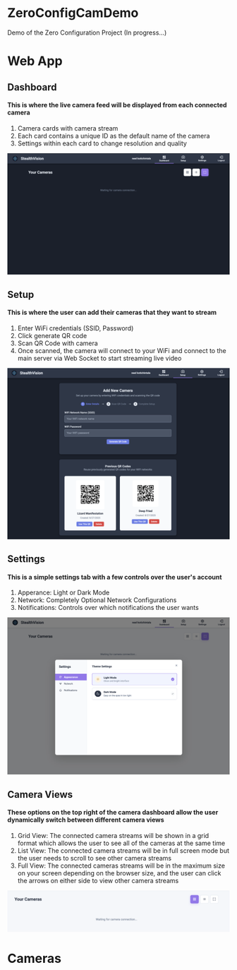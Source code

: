 # ZeroConfigCamDemo
Demo of the Zero Configuration Project (In progress...)

# Web App
## Dashboard
#### This is where the live camera feed will be displayed from each connected camera
1. Camera cards with camera stream
2. Each card contains a unique ID as the default name of the camera
3. Settings within each card to change resolution and quality
   
![alt text](https://github.com/neel-kotichintala/ZeroConfigCamDemo/raw/main/demo/dashboard.png)

## Setup
#### This is where the user can add their cameras that they want to stream
1. Enter WiFi credentials (SSID, Password)
2. Click generate QR code
3. Scan QR Code with camera
4. Once scanned, the camera will connect to your WiFi and connect to the main server via Web Socket to start streaming live video

![alt text](https://github.com/neel-kotichintala/ZeroConfigCamDemo/raw/main/demo/setup.png)

## Settings
#### This is a simple settings tab with a few controls over the user's account
1. Apperance: Light or Dark Mode
2. Network: Completely Optional Network Configurations
3. Notifications: Controls over which notifications the user wants

![alt text](https://github.com/neel-kotichintala/ZeroConfigCamDemo/raw/main/demo/settings.png)

## Camera Views
#### These options on the top right of the camera dashboard allow the user dynamically switch between different camera views
1. Grid View: The connected camera streams will be shown in a grid format which allows the user to see all of the cameras at the same time
2. List View: The connected camera streams will be in full screen mode but the user needs to scroll to see other camera streams
3. Full View: The connected cameras streams will be in the maximum size on your screen depending on the browser size, and the user can click the arrows on either side to view other camera streams

![alt text](https://github.com/neel-kotichintala/ZeroConfigCamDemo/raw/main/demo/camera_view.png)

# Cameras
